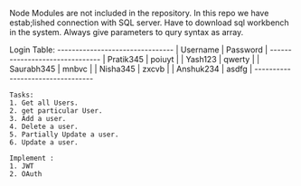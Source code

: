 Node Modules are not included in the repository.
In this repo we have estab;lished connection with SQL server.
Have to download sql workbench in the system.
Always give parameters to qury syntax as array.

Login Table:
     --------------------------------
    |   Username    |   Password    |
     -------------------------------
    |   Pratik345   |   poiuyt      |
    |   Yash123     |   qwerty      |
    |   Saurabh345  |   mnbvc       |
    |   Nisha345    |   zxcvb       |
    |   Anshuk234   |   asdfg       |
    ---------------------------------


    Tasks:
    1. Get all Users.
    2. get particular User.
    3. Add a user.
    4. Delete a user.
    5. Partially Update a user.
    6. Update a user.

    Implement :
    1. JWT
    2. OAuth
